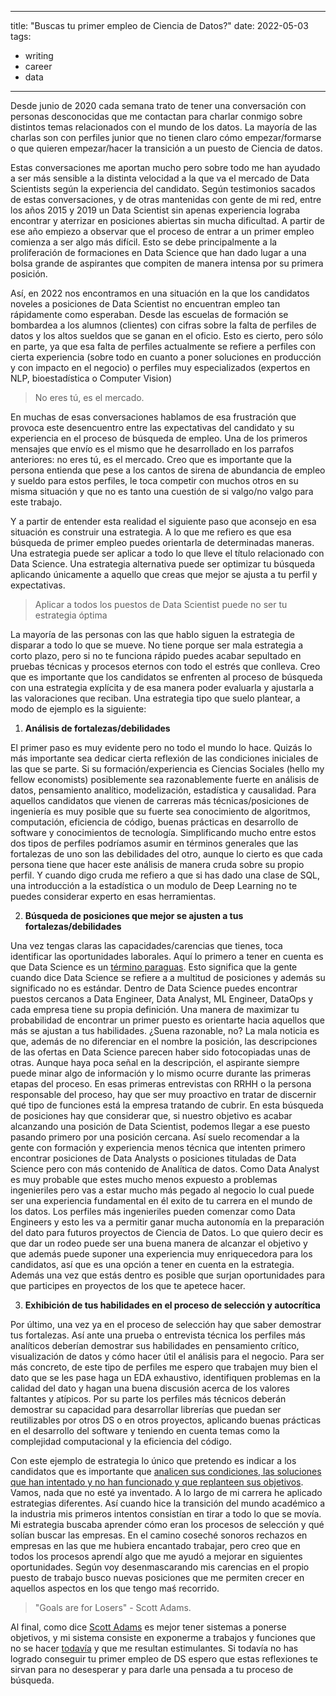 
---
title: "Buscas tu primer empleo de Ciencia de Datos?"
date: 2022-05-03
tags: 
- writing 
- career
- data
---

Desde junio de 2020 cada semana trato de tener una conversación con personas desconocidas que me contactan para charlar conmigo sobre distintos temas relacionados con el mundo de los datos. La mayoría de las charlas son con perfiles junior que no tienen claro cómo empezar/formarse o que quieren empezar/hacer la transición a un puesto de Ciencia de datos.

  
Estas conversaciones me aportan mucho pero sobre todo me han ayudado a ser más sensible a la distinta velocidad a la que va el mercado de Data Scientists según la experiencia del candidato. Según testimonios sacados de estas conversaciones, y de otras mantenidas con gente de mi red, entre los años 2015 y 2019 un Data Scientist sin apenas experiencia lograba encontrar y aterrizar en posiciones abiertas sin mucha dificultad. A partir de ese año empiezo a observar que el proceso de entrar a un primer empleo comienza a ser algo más difícil. Esto se debe principalmente a la proliferación de formaciones en Data Science que han dado lugar a una bolsa grande de aspirantes que compiten de manera intensa por su primera posición.

Así, en 2022 nos encontramos en una situación en la que los candidatos noveles a posiciones de Data Scientist no encuentran empleo tan rápidamente como esperaban. Desde las escuelas de formación se bombardea a los alumnos (clientes) con cifras sobre la falta de perfiles de datos y los altos sueldos que se ganan en el oficio. Esto es cierto, pero sólo en parte, ya que esa falta de perfiles actualmente se refiere a perfiles con cierta experiencia (sobre todo en cuanto a poner soluciones en producción y con impacto en el negocio) o perfiles muy especializados (expertos en NLP, bioestadística o Computer Vision)

> No eres tú, es el mercado.
  
En muchas de esas conversaciones hablamos de esa frustración que provoca este desencuentro entre las expectativas del candidato y su experiencia en el proceso de búsqueda de empleo. Una de los primeros mensajes que envío es el mismo que he desarrollado en los parrafos anteriores: no eres tú, es el mercado. Creo que es importante que la persona entienda que pese a los cantos de sirena de abundancia de empleo y sueldo para estos perfiles, le toca competir con muchos otros en su misma situación y que no es tanto una cuestión de si valgo/no valgo para este trabajo.


Y a partir de entender esta realidad el siguiente paso que aconsejo en esa situación es construir una estrategia. A lo que me refiero es que esa búsqueda de primer empleo puedes orientarla de determinadas maneras. Una estrategia puede ser aplicar a todo lo que lleve el título relacionado con Data Science. Una estrategia alternativa puede ser optimizar tu búsqueda aplicando únicamente a aquello que creas que mejor se ajusta a tu perfil y expectativas.


> Aplicar a todos los puestos de Data Scientist puede no ser tu estrategia óptima


La mayoría de las personas con las que hablo siguen la estrategia de disparar a todo lo que se mueve. No tiene porque ser mala estrategia a corto plazo, pero si no te funciona rápido puedes acabar sepultado en pruebas técnicas y procesos eternos con todo el estrés que conlleva. Creo que es importante que los candidatos se enfrenten al proceso de búsqueda con una estrategia explícita y de esa manera poder evaluarla y ajustarla a las valoraciones que reciban. Una estrategia tipo que suelo plantear, a modo de ejemplo es la siguiente:

1. **Análisis de fortalezas/debilidades**

El primer paso es muy evidente pero no todo el mundo lo hace. Quizás lo más importante sea dedicar cierta reflexión de las condiciones iniciales de las que se parte. Si su formación/experiencia es Ciencias Sociales (hello my fellow economists) posiblemente sea razonablemente fuerte en análisis de datos, pensamiento analítico, modelización, estadística y causalidad. Para aquellos candidatos que vienen de carreras más técnicas/posiciones de ingeniería es muy posible que su fuerte sea conocimiento de algoritmos, computación, eficiencia de código, buenas prácticas en desarrollo de software y conocimientos de tecnología. Simplificando mucho entre estos dos tipos de perfiles podríamos asumir en términos generales que las fortalezas de uno son las debilidades del otro, aunque lo cierto es que cada persona tiene que hacer este análisis de manera cruda sobre su propio perfil. Y cuando digo cruda me refiero a que si has dado una clase de SQL, una introducción a la estadística o un modulo de Deep Learning no te puedes considerar experto en esas herramientas.

2. **Búsqueda de posiciones que mejor se ajusten a tus fortalezas/debilidades**

Una vez tengas claras las capacidades/carencias que tienes, toca identificar las oportunidades laborales. Aquí lo primero a tener en cuenta es que Data Science es un [término paraguas](https://scientistemily.substack.com/p/save-data-science?s=w). Esto significa que la gente cuando dice Data Science se refiere a a multitud de posiciones y además su significado no es estándar. Dentro de Data Science puedes encontrar puestos cercanos a Data Engineer, Data Analyst, ML Engineer, DataOps y cada empresa tiene su propia definición. Una manera de maximizar tu probabilidad de encontrar un primer puesto es orientarte hacia aquellos que más se ajustan a tus habilidades. ¿Suena razonable, no? La mala noticia es que, además de no diferenciar en el nombre la posición, las descripciones de las ofertas en Data Science parecen haber sido fotocopiadas unas de otras. Aunque haya poca señal en la descripción, el aspirante siempre puede minar algo de información y lo mismo ocurre durante las primeras etapas del proceso. En esas primeras entrevistas con RRHH o la persona responsable del proceso, hay que ser muy proactivo en tratar de discernir qué tipo de funciones está la empresa tratando de cubrir. En esta búsqueda de posiciones hay que considerar que, si nuestro objetivo es acabar alcanzando una posición de Data Scientist, podemos llegar a ese puesto pasando primero por una posición cercana. Así suelo recomendar a la gente con formación y experiencia menos técnica que intenten primero encontrar posiciones de Data Analysts o posiciones tituladas de Data Science pero con más contenido de Analítica de datos. Como Data Analyst es muy probable que estes mucho menos expuesto a problemas ingenieriles pero vas a estar mucho más pegado al negocio lo cual puede ser una experiencia fundamental en él exito de tu carrera en el mundo de los datos. Los perfiles más ingenieriles pueden comenzar como Data Engineers y esto les va a permitir ganar mucha autonomía en la preparación del dato para futuros proyectos de Ciencia de Datos. Lo que quiero decir es que dar un rodeo puede ser una buena manera de alcanzar el objetivo y que además puede suponer una experiencia muy enriquecedora para los candidatos, así que es una opción a tener en cuenta en la estrategia. Además una vez que estás dentro es posible que surjan oportunidades para que participes en proyectos de los que te apetece hacer.

3. **Exhibición de tus habilidades en el proceso de selección y autocrítica**

Por último, una vez ya en el proceso de selección hay que saber demostrar tus fortalezas. Así ante una prueba o entrevista técnica los perfiles más analíticos deberían demostrar sus habilidades en pensamiento crítico, visualización de datos y cómo hacer útil el análisis para el negocio. Para ser más concreto, de este tipo de perfiles me espero que trabajen muy bien el dato que se les pase haga un EDA exhaustivo, identifiquen problemas en la calidad del dato y hagan una buena discusión acerca de los valores faltantes y atípicos. Por su parte los perfiles más técnicos deberán demostrar su capacidad para desarrollar librerías que puedan ser reutilizables por otros DS o en otros proyectos, aplicando buenas prácticas en el desarrollo del software y teniendo en cuenta temas como la complejidad computacional y la eficiencia del código.

Con este ejemplo de estrategia lo único que pretendo es indicar a los candidatos que es importante que [analicen sus condiciones, las soluciones que han intentado y no han funcionado y que replanteen sus objetivos](https://elpeoncoronado.com/problem-solving-estrategico/). Vamos, nada que no esté ya inventado. A lo largo de mi carrera he aplicado estrategias diferentes. Así cuando hice la transición del mundo académico a la industria mis primeros intentos consistían en tirar a todo lo que se movía. Mi estrategia buscaba aprender cómo eran los procesos de selección y qué solían buscar las empresas. En el camino coseché sonoros rechazos en empresas en las que me hubiera encantado trabajar, pero creo que en todos los procesos aprendí algo que me ayudó a mejorar en siguientes oportunidades. Según voy desenmascarando mis carencias en el propio puesto de trabajo busco nuevas posiciones que me permiten crecer en aquellos aspectos en los que tengo maś recorrido.


> "Goals are for Losers" - Scott Adams.


Al final, como dice [Scott Adams](https://www.scottadamssays.com/goals-vs-systems/) es mejor tener sistemas a ponerse objetivos, y mi sistema consiste en exponerme a trabajos y funciones que no se hacer [todavía](https://www.samuelthomasdavies.com/the-power-of-yet/) y que me resultan estimulantes. Si todavía no has logrado conseguir tu primer empleo de DS espero que estas reflexiones te sirvan para no desesperar y para darle una pensada a tu proceso de búsqueda.




